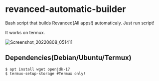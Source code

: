 # revanced-automatic-builder
Bash script that builds Revanced(All apps!) automaticaly. Just run script!

It works on termux.

![Screenshot_20220808_051411](https://user-images.githubusercontent.com/41156994/183309460-76a3b7bd-2fea-4195-8ad9-e58c77eeb9ce.png)

## Dependencies(Debian/Ubuntu/Termux)
```shell
$ apt install wget openjdk-17
$ termux-setup-storage #Termux only!
```
